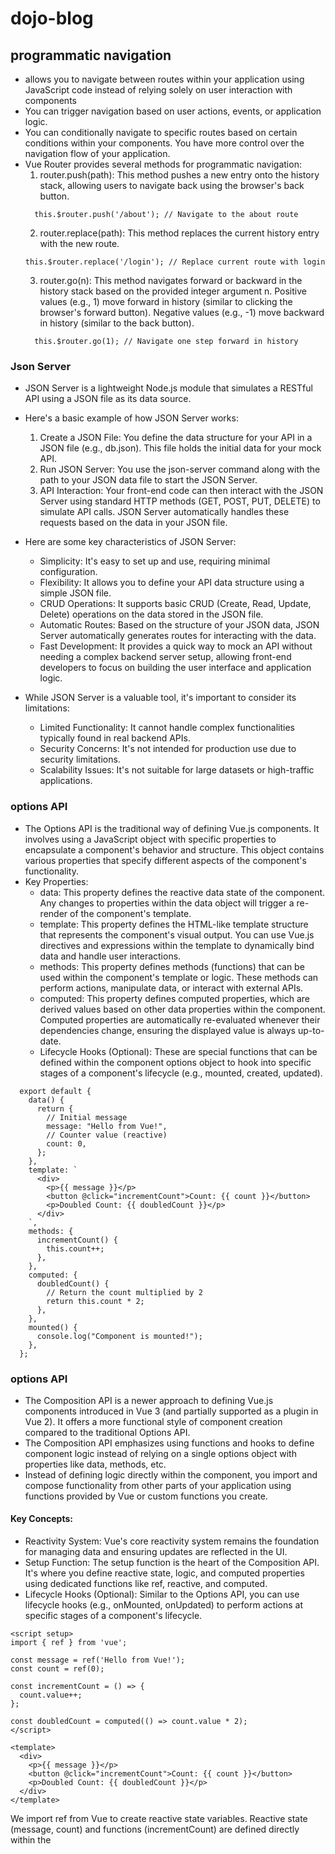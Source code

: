 # dojo-blog

<!-- ## Project setup
```
npm install
```

### Compiles and hot-reloads for development
```
npm run serve
```

### Compiles and minifies for production
```
npm run build
```

### Customize configuration
See [Configuration Reference](https://cli.vuejs.org/config/). -->

## programmatic navigation
* allows you to navigate between routes within your application using JavaScript code instead of relying solely on user interaction with <router-link> components
* You can trigger navigation based on user actions, events, or application logic.
* You can conditionally navigate to specific routes based on certain conditions within your components. You have more control over the navigation flow of your application.
* Vue Router provides several methods for programmatic navigation:
  1. router.push(path): This method pushes a new entry onto the history stack, allowing users to navigate back using the browser's back button.
  ```
    this.$router.push('/about'); // Navigate to the about route
  ```
  2. router.replace(path): This method replaces the current history entry with the new route.
  ```
  this.$router.replace('/login'); // Replace current route with login
  ```
  3. router.go(n): This method navigates forward or backward in the history stack based on the provided integer argument n. Positive values (e.g., 1) move forward in history (similar to clicking the browser's forward button). Negative values (e.g., -1) move backward in history (similar to the back button).
  ```
    this.$router.go(1); // Navigate one step forward in history
  ```

### Json Server
* JSON Server is a lightweight Node.js module that simulates a RESTful API using a JSON file as its data source.
* Here's a basic example of how JSON Server works:
    1. Create a JSON File: You define the data structure for your API in a JSON file (e.g., db.json). This file holds the initial data for your mock API.
    2. Run JSON Server: You use the json-server command along with the path to your JSON data file to start the JSON Server.
    3. API Interaction: Your front-end code can then interact with the JSON Server using standard HTTP methods (GET, POST, PUT, DELETE) to simulate API calls. JSON Server automatically handles these requests based on the data in your JSON file.
* Here are some key characteristics of JSON Server:

    * Simplicity: It's easy to set up and use, requiring minimal configuration.
    * Flexibility: It allows you to define your API data structure using a simple JSON file.
    * CRUD Operations: It supports basic CRUD (Create, Read, Update, Delete) operations on the data stored in the JSON file.
    * Automatic Routes: Based on the structure of your JSON data, JSON Server automatically generates routes for interacting with the data.
    * Fast Development: It provides a quick way to mock an API without needing a complex backend server setup, allowing front-end developers to focus on building the user interface and application logic.
* While JSON Server is a valuable tool, it's important to consider its limitations:

    * Limited Functionality: It cannot handle complex functionalities typically found in real backend APIs.
    * Security Concerns: It's not intended for production use due to security limitations.
    * Scalability Issues: It's not suitable for large datasets or high-traffic applications.

### options API
* The Options API is the traditional way of defining Vue.js components. It involves using a JavaScript object with specific properties to encapsulate a component's behavior and structure. This object contains various properties that specify different aspects of the component's functionality.
* Key Properties:
  * data: This property defines the reactive data state of the component. Any changes to properties within the data object will trigger a re-render of the component's template.
  * template: This property defines the HTML-like template structure that represents the component's visual output. You can use Vue.js directives and expressions within the template to dynamically bind data and handle user interactions.
  * methods: This property defines methods (functions) that can be used within the component's template or logic. These methods can perform actions, manipulate data, or interact with external APIs.
  * computed: This property defines computed properties, which are derived values based on other data properties within the component. Computed properties are automatically re-evaluated whenever their dependencies change, ensuring the displayed value is always up-to-date.
  * Lifecycle Hooks (Optional): These are special functions that can be defined within the component options object to hook into specific stages of a component's lifecycle (e.g., mounted, created, updated).
```
  export default {
    data() {
      return {
        // Initial message
        message: "Hello from Vue!",
        // Counter value (reactive)
        count: 0,
      };
    },
    template: `
      <div>
        <p>{{ message }}</p>
        <button @click="incrementCount">Count: {{ count }}</button>
        <p>Doubled Count: {{ doubledCount }}</p>
      </div>
    `,
    methods: {
      incrementCount() {
        this.count++;
      },
    },
    computed: {
      doubledCount() {
        // Return the count multiplied by 2
        return this.count * 2;
      },
    },
    mounted() {
      console.log("Component is mounted!");
    },
  };
```
### options API
* The Composition API is a newer approach to defining Vue.js components introduced in Vue 3 (and partially supported as a plugin in Vue 2). It offers a more functional style of component creation compared to the traditional Options API.
* The Composition API emphasizes using functions and hooks to define component logic instead of relying on a single options object with properties like data, methods, etc.
* Instead of defining logic directly within the component, you import and compose functionality from other parts of your application using functions provided by Vue or custom functions you create.
#### Key Concepts:

- Reactivity System: Vue's core reactivity system remains the foundation for managing data and ensuring updates are reflected in the UI.
- Setup Function: The setup function is the heart of the Composition API. It's where you define reactive state, logic, and computed properties using dedicated functions like ref, reactive, and computed.
- Lifecycle Hooks (Optional): Similar to the Options API, you can use lifecycle hooks (e.g., onMounted, onUpdated) to perform actions at specific stages of a component's lifecycle.
```
<script setup>
import { ref } from 'vue';

const message = ref('Hello from Vue!');
const count = ref(0);

const incrementCount = () => {
  count.value++;
};

const doubledCount = computed(() => count.value * 2);
</script>

<template>
  <div>
    <p>{{ message }}</p>
    <button @click="incrementCount">Count: {{ count }}</button>
    <p>Doubled Count: {{ doubledCount }}</p>
  </div>
</template>

```
We import ref from Vue to create reactive state variables.
Reactive state (message, count) and functions (incrementCount) are defined directly within the <script setup> tag.
The computed property doubledCount is defined using computed.
The template remains similar, referencing the reactive state and computed property.

